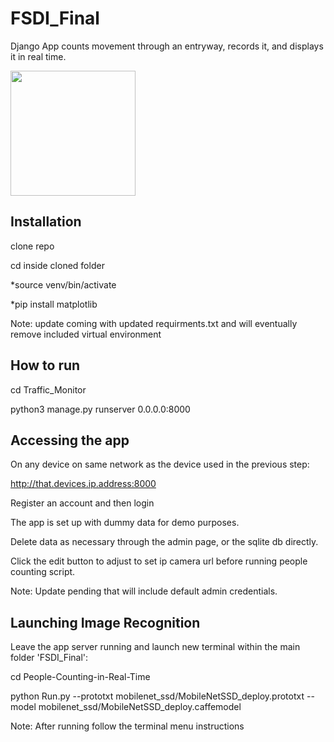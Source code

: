 # FSDI_Final
Django App counts movement through an entryway, records it, and displays it in real time.

<img src=https://raw.githubusercontent.com/chparmley/FSDI_Final/main/Resources/Hive.png width="200">

Installation
------------
clone repo

cd inside cloned folder

*source venv/bin/activate

*pip install matplotlib

Note: update coming with updated requirments.txt and will eventually remove included virtual environment




How to run
--------------
cd Traffic_Monitor

python3 manage.py runserver 0.0.0.0:8000



Accessing the app
------------------
On any device on same network as the device used in the previous step:

http://that.devices.ip.address:8000

Register an account and then login

The app is set up with dummy data for demo purposes.

Delete data as necessary through the admin page, or the sqlite db directly.

Click the edit button to adjust to set ip camera url before running people counting script.

Note: Update pending that will include default admin credentials.



Launching Image Recognition
---------------------------
Leave the app server running and launch new terminal within the main folder 'FSDI_Final':

cd People-Counting-in-Real-Time

python Run.py --prototxt mobilenet_ssd/MobileNetSSD_deploy.prototxt --model mobilenet_ssd/MobileNetSSD_deploy.caffemodel

Note: After running follow the terminal menu instructions
